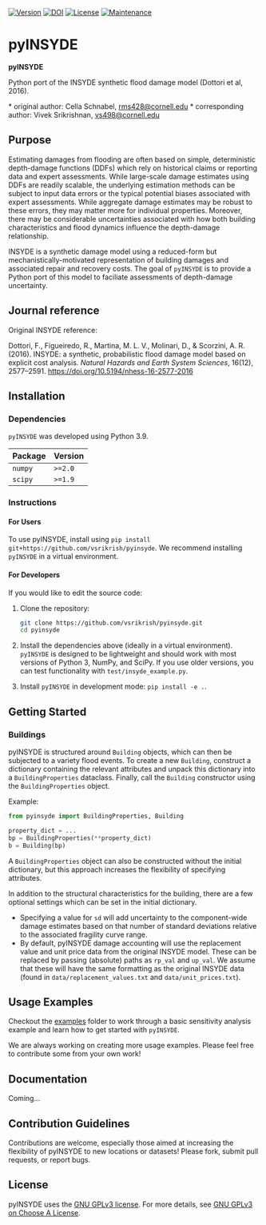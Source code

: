[![Version](https://img.shields.io/badge/version-0.1-blue.svg)](https://github.com/vsrikrish/pyinsyde)
[![DOI](https://zenodo.org/badge/980586904.svg)](https://doi.org/10.5281/zenodo.15388700)
[![License](https://img.shields.io/badge/License-BSD--2--Clause-green.svg)](LICENSE)
[![Maintenance](https://img.shields.io/badge/Maintenance-Active-brightgreen.svg)](Maintenance)

# pyINSYDE

**pyINSYDE**

Python port of the INSYDE synthetic flood damage model (Dottori et al, 2016).

\* original author: Cella Schnabel, rms428@cornell.edu
\* corresponding author:  Vivek Srikrishnan, vs498@cornell.edu

## Purpose

Estimating damages from flooding are often based on simple, deterministic depth-damage functions (DDFs) which rely on historical claims or reporting data and expert assessments. While large-scale damage estimates using DDFs are readily scalable, the underlying estimation methods can be subject to input data errors or the typical potential biases associated with expert assessments. While aggregate damage estimates may be robust to these errors, they may matter more for individual properties. Moreover, there may be considerable uncertainties associated with how both building characteristics and flood dynamics influence the depth-damage relationship.

INSYDE is a synthetic damage model using a reduced-form but mechanistically-motivated representation of building damages and associated repair and recovery costs. The goal of `pyINSYDE` is to provide a Python port of this model to faciliate assessments of depth-damage uncertainty.

## Journal reference

Original INSYDE reference:

Dottori, F., Figueiredo, R., Martina, M. L. V., Molinari, D., & Scorzini, A. R. (2016). INSYDE: a synthetic, probabilistic flood damage model based on explicit cost analysis. *Natural Hazards and Earth System Sciences*, 16(12), 2577–2591. <https://doi.org/10.5194/nhess-16-2577-2016>

## Installation

### Dependencies

`pyINSYDE` was developed using Python 3.9.

| Package | Version |
|-------|---------|
| `numpy` | `>=2.0` |
| `scipy` | `>=1.9` |

### Instructions

#### For Users

To use pyINSYDE, install using `pip install git+https://github.com/vsrikrish/pyinsyde`. We recommend installing `pyINSYDE` in a virtual environment.


#### For Developers

If you would like to edit the source code:

1. Clone the repository:

   ```bash
   git clone https://github.com/vsrikrish/pyinsyde.git
   cd pyinsyde
   ```
2. Install the dependencies above (ideally in a virtual environment). `pyINSYDE` is designed to be lightweight and should work with most versions of Python 3, NumPy, and SciPy. If you use older versions, you can test functionality with `test/insyde_example.py`.
3. Install `pyINSYDE` in development mode: `pip install -e .`.

## Getting Started

### Buildings

pyINSYDE is structured around `Building` objects, which can then be subjected to a variety flood events. To create a new `Building`, construct a dictionary containing the relevant attributes and unpack this dictionary into a `BuildingProperties` dataclass. Finally, call the `Building` constructor using the `BuildingProperties` object.

Example:

```python
from pyinsyde import BuildingProperties, Building

property_dict = ...
bp = BuildingProperties(**property_dict)
b = Building(bp)
```

A `BuildingProperties` object can also be constructed without the initial dictionary, but this approach increases the flexibility of specifying attributes.

In addition to the structural characteristics for the building, there are a few optional settings which can be set in the initial dictionary. 

* Specifying a value for `sd` will add uncertainty to the component-wide damage estimates based on that number of standard deviations relative to the associated fragility curve range.
* By default, pyINSYDE damage accounting will use the replacement value and unit price data from the original INSYDE model. These can be replaced by passing (absolute) paths as `rp_val` and `up_val`. We assume that these will have the same formatting as the original INSYDE data (found in `data/replacement_values.txt` and `data/unit_prices.txt`).

## Usage Examples

Checkout the [examples](https://github.com/abpoll/pyINSYDE/tree/more_docs/examples) folder to work through a basic sensitivity analysis example and learn how to get started with `pyINSYDE`. 

We are always working on creating more usage examples. Please feel free to contribute some from your own work!

## Documentation

Coming...

## Contribution Guidelines

Contributions are welcome, especially those aimed at increasing the flexibility of pyINSYDE to new locations or datasets! Please fork, submit pull requests, or report bugs.

## License

pyINSYDE uses the [GNU GPLv3 license](LICENSE). For more details, see [GNU GPLv3 on Choose A License](https://choosealicense.com/licenses/gpl-3.0/#).